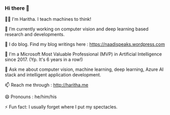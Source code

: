 ### Hi there 👋

<!--
**haritha91/haritha91** is a ✨ _special_ ✨ repository because its `README.md` (this file) appears on your GitHub profile.

Here are some ideas to get you started:
-->
 :standing_man: I'm Haritha. I teach machines to think! 

🔭 I’m currently working on computer vision and deep learning based research and developments. 

🌱 I do blog. Find my blog writings here : https://naadispeaks.wordpress.com

👯 I'm a Microsoft Most Valuable Professional (MVP) in Artificial Intelligence since 2017. (Yp. It's 6 years in a row!)

💬 Ask me about computer vision, machine learning, deep learning, Azure AI stack and intelligent application development.  

📫 Reach me through : http://haritha.me 

😄 Pronouns : he/him/his

⚡ Fun fact: I usually forget where I put my spectacles.
